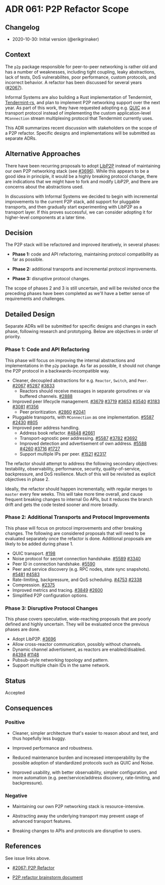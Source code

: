 # ADR 061: P2P Refactor Scope

## Changelog

- 2020-10-30: Initial version (@erikgrinaker)

## Context

The `p2p` package responsible for peer-to-peer networking is rather old and has a number of weaknesses, including tight coupling, leaky abstractions, lack of tests, DoS vulnerabilites, poor performance, custom protocols, and incorrect behavior. A refactor has been discussed for several years ([#2067](https://github.com/tendermint/tendermint/issues/2067)).

Informal Systems are also building a Rust implementation of Tendermint, [Tendermint-rs](https://github.com/informalsystems/tendermint-rs), and plan to implement P2P networking support over the next year. As part of this work, they have requested adopting e.g. [QUIC](https://datatracker.ietf.org/doc/draft-ietf-quic-transport/) as a transport protocol instead of implementing the custom application-level `MConnection` stream multiplexing protocol that Tendermint currently uses.

This ADR summarizes recent discussion with stakeholders on the scope of a P2P refactor. Specific designs and implementations will be submitted as separate ADRs.

## Alternative Approaches

There have been recurring proposals to adopt [LibP2P](https://libp2p.io) instead of maintaining our own P2P networking stack (see [#3696](https://github.com/tendermint/tendermint/issues/3696)). While this appears to be a good idea in principle, it would be a highly breaking protocol change, there are indications that we might have to fork and modify LibP2P, and there are concerns about the abstractions used.

In discussions with Informal Systems we decided to begin with incremental improvements to the current P2P stack, add support for pluggable transports, and then gradually start experimenting with LibP2P as a transport layer. If this proves successful, we can consider adopting it for higher-level components at a later time.

## Decision

The P2P stack will be refactored and improved iteratively, in several phases:

* **Phase 1:** code and API refactoring, maintaining protocol compatibility as far as possible.

* **Phase 2:** additional transports and incremental protocol improvements.

* **Phase 3:** disruptive protocol changes.

The scope of phases 2 and 3 is still uncertain, and will be revisited once the preceding phases have been completed as we'll have a better sense of requirements and challenges.

## Detailed Design

Separate ADRs will be submitted for specific designs and changes in each phase, following research and prototyping. Below are objectives in order of priority.

### Phase 1: Code and API Refactoring

This phase will focus on improving the internal abstractions and implementations in the `p2p` package. As far as possible, it should not change the P2P protocol in a backwards-incompatible way.

* Cleaner, decoupled abstractions for e.g. `Reactor`, `Switch`, and `Peer`. [#2067](https://github.com/tendermint/tendermint/issues/2067) [#5287](https://github.com/tendermint/tendermint/issues/5287) [#3833](https://github.com/tendermint/tendermint/issues/3833)
    * Reactors should receive messages in separate goroutines or via buffered channels. [#2888](https://github.com/tendermint/tendermint/issues/2888)
* Improved peer lifecycle management. [#3679](https://github.com/tendermint/tendermint/issues/3679) [#3719](https://github.com/tendermint/tendermint/issues/3719) [#3653](https://github.com/tendermint/tendermint/issues/3653) [#3540](https://github.com/tendermint/tendermint/issues/3540) [#3183](https://github.com/tendermint/tendermint/issues/3183) [#3081](https://github.com/tendermint/tendermint/issues/3081) [#1356](https://github.com/tendermint/tendermint/issues/1356)
    * Peer prioritization. [#2860](https://github.com/tendermint/tendermint/issues/2860) [#2041](https://github.com/tendermint/tendermint/issues/2041)
* Pluggable transports, with `MConnection` as one implementation. [#5587](https://github.com/tendermint/tendermint/issues/5587) [#2430](https://github.com/tendermint/tendermint/issues/2430) [#805](https://github.com/tendermint/tendermint/issues/805)
* Improved peer address handling.
    * Address book refactor. [#4848](https://github.com/tendermint/tendermint/issues/4848) [#2661](https://github.com/tendermint/tendermint/issues/2661)
    * Transport-agnostic peer addressing. [#5587](https://github.com/tendermint/tendermint/issues/5587) [#3782](https://github.com/tendermint/tendermint/issues/3782) [#3692](https://github.com/tendermint/tendermint/issues/3692)
    * Improved detection and advertisement of own address. [#5588](https://github.com/tendermint/tendermint/issues/5588) [#4260](https://github.com/tendermint/tendermint/issues/4260) [#3716](https://github.com/tendermint/tendermint/issues/3716) [#1727](https://github.com/tendermint/tendermint/issues/1727)
    * Support multiple IPs per peer. [#1521](https://github.com/tendermint/tendermint/issues/1521) [#2317](https://github.com/tendermint/tendermint/issues/2317)

The refactor should attempt to address the following secondary objectives: testability, observability, performance, security, quality-of-service, backpressure, and DoS resilience. Much of this will be revisited as explicit objectives in phase 2.

Ideally, the refactor should happen incrementally, with regular merges to `master` every few weeks. This will take more time overall, and cause frequent breaking changes to internal Go APIs, but it reduces the branch drift and gets the code tested sooner and more broadly.

### Phase 2: Additional Transports and Protocol Improvements

This phase will focus on protocol improvements and other breaking changes. The following are considered proposals that will need to be evaluated separately once the refactor is done. Additional proposals are likely to be added during phase 1.

* QUIC transport. [#198](https://github.com/tendermint/spec/issues/198)
* Noise protocol for secret connection handshake. [#5589](https://github.com/tendermint/tendermint/issues/5589) [#3340](https://github.com/tendermint/tendermint/issues/3340)
* Peer ID in connection handshake. [#5590](https://github.com/tendermint/tendermint/issues/5590)
* Peer and service discovery (e.g. RPC nodes, state sync snapshots). [#5481](https://github.com/tendermint/tendermint/issues/5481) [#4583](https://github.com/tendermint/tendermint/issues/4583)
* Rate-limiting, backpressure, and QoS scheduling. [#4753](https://github.com/tendermint/tendermint/issues/4753) [#2338](https://github.com/tendermint/tendermint/issues/2338)
* Compression. [#2375](https://github.com/tendermint/tendermint/issues/2375)
* Improved metrics and tracing. [#3849](https://github.com/tendermint/tendermint/issues/3849) [#2600](https://github.com/tendermint/tendermint/issues/2600)
* Simplified P2P configuration options.

### Phase 3: Disruptive Protocol Changes

This phase covers speculative, wide-reaching proposals that are poorly defined and highly uncertain. They will be evaluated once the previous phases are done.

* Adopt LibP2P. [#3696](https://github.com/tendermint/tendermint/issues/3696)
* Allow cross-reactor communication, possibly without channels.
* Dynamic channel advertisment, as reactors are enabled/disabled. [#4394](https://github.com/tendermint/tendermint/issues/4394) [#1148](https://github.com/tendermint/tendermint/issues/1148)
* Pubsub-style networking topology and pattern.
* Support multiple chain IDs in the same network.

## Status

Accepted

## Consequences

### Positive

* Cleaner, simpler architecture that's easier to reason about and test, and thus hopefully less buggy.

* Improved performance and robustness.

* Reduced maintenance burden and increased interoperability by the possible adoption of standardized protocols such as QUIC and Noise.

* Improved usability, with better observability, simpler configuration, and more automation (e.g. peer/service/address discovery, rate-limiting, and backpressure).

### Negative

* Maintaining our own P2P networking stack is resource-intensive.

* Abstracting away the underlying transport may prevent usage of advanced transport features.

* Breaking changes to APIs and protocols are disruptive to users.

## References

See issue links above.

- [#2067: P2P Refactor](https://github.com/tendermint/tendermint/issues/2067)

- [P2P refactor brainstorm document](https://docs.google.com/document/d/1FUTADZyLnwA9z7ndayuhAdAFRKujhh_y73D0ZFdKiOQ/edit?pli=1#)

